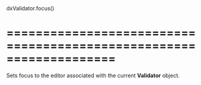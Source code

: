 <!--id-->dxValidator.focus()<!--/id-->
===================================================================
===================================================================

<!--shortDescription-->
Sets focus to the editor associated with the current **Validator** object.
<!--/shortDescription-->

<!--fullDescription-->

<!--/fullDescription-->
